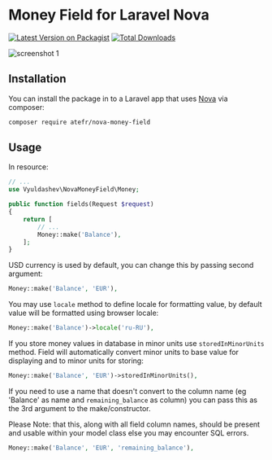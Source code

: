 # Money Field for Laravel Nova

[![Latest Version on Packagist](https://img.shields.io/packagist/v/atefr/nova-money-field.svg?style=flat-square)](https://packagist.org/packages/atefr/nova-money-field)
[![Total Downloads](https://img.shields.io/packagist/dt/atefr/nova-money-field.svg?style=flat-square)](https://packagist.org/packages/atefr/nova-money-field)

![screenshot 1](https://raw.githubusercontent.com/vyuldashev/nova-money-field/master/docs/user-details.png)

## Installation

You can install the package in to a Laravel app that uses [Nova](https://nova.laravel.com) via composer:

```bash
composer require atefr/nova-money-field
```

## Usage

In resource:

```php
// ...
use Vyuldashev\NovaMoneyField\Money;

public function fields(Request $request)
{
    return [
        // ...
        Money::make('Balance'),
    ];
}
```

USD currency is used by default, you can change this by passing second argument:

```php
Money::make('Balance', 'EUR'),
```

You may use `locale` method to define locale for formatting value, by default value will be formatted using browser locale:

```php
Money::make('Balance')->locale('ru-RU'),
```

If you store money values in database in minor units use `storedInMinorUnits` method. Field will automatically convert minor units to base value for displaying and to minor units for storing:

```php
Money::make('Balance', 'EUR')->storedInMinorUnits(),
```

If you need to use a name that doesn't convert to the column name (eg 'Balance' as name and `remaining_balance` as column) you can pass this as the 3rd argument to the make/constructor. 

Please Note: that this, along with all field column names, should be present and usable within your model class else you may encounter SQL errors.

```php
Money::make('Balance', 'EUR', 'remaining_balance'),
```

